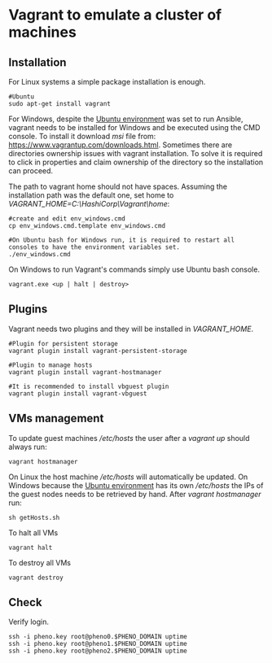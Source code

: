 # Vagrant to emulate a cluster of machines

## Installation

For Linux systems a simple package installation is enough.
```
#Ubuntu
sudo apt-get install vagrant
```

For Windows, despite the [Ubuntu environment](#windows) was set to run Ansible, vagrant needs to be installed for Windows and be executed using the CMD console. To install it download *msi* file from: https://www.vagrantup.com/downloads.html. Sometimes there are directories ownership issues with vagrant installation. To solve it is required to click in properties and claim ownership of the directory so the installation can proceed.

The path to vagrant home should not have spaces. Assuming the installation path was the default one, set home to *VAGRANT_HOME=C:\HashiCorp\Vagrant\home*:
```
#create and edit env_windows.cmd
cp env_windows.cmd.template env_windows.cmd

#On Ubuntu bash for Windows run, it is required to restart all consoles to have the environment variables set.
./env_windows.cmd
```

On Windows to run Vagrant's commands simply use Ubuntu bash console.
```
vagrant.exe <up | halt | destroy>
```

## Plugins
Vagrant needs two plugins and they will be installed in *VAGRANT\_HOME*.
```
#Plugin for persistent storage
vagrant plugin install vagrant-persistent-storage

#Plugin to manage hosts
vagrant plugin install vagrant-hostmanager

#It is recommended to install vbguest plugin
vagrant plugin install vagrant-vbguest
```

## VMs management

To update guest machines */etc/hosts* the user after a *vagrant up* should always run:
```
vagrant hostmanager
```

On Linux the host machine */etc/hosts* will automatically be updated. On Windows because the [Ubuntu environment](#windows) has its own */etc/hosts* the IPs of the guest nodes needs to be retrieved by hand.
After *vagrant hostmanager* run:
```
sh getHosts.sh
```

To halt all VMs
```
vagrant halt
```

To destroy all VMs
```
vagrant destroy
```

## Check

Verify login.
```
ssh -i pheno.key root@pheno0.$PHENO_DOMAIN uptime
ssh -i pheno.key root@pheno1.$PHENO_DOMAIN uptime
ssh -i pheno.key root@pheno2.$PHENO_DOMAIN uptime
```

